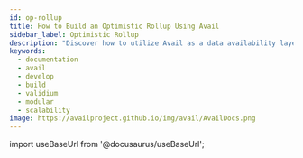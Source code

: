 ```yaml
---
id: op-rollup
title: How to Build an Optimistic Rollup Using Avail
sidebar_label: Optimistic Rollup
description: "Discover how to utilize Avail as a data availability layer to build a rollup."
keywords:
  - documentation
  - avail
  - develop
  - build
  - validium
  - modular
  - scalability
image: https://availproject.github.io/img/avail/AvailDocs.png
---
```

import useBaseUrl from '@docusaurus/useBaseUrl';

